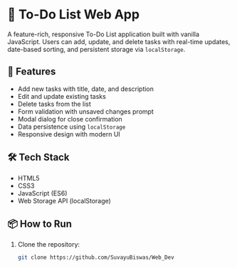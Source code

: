 # 📝 To-Do List Web App

A feature-rich, responsive To-Do List application built with vanilla JavaScript. Users can add, update, and delete tasks with real-time updates, date-based sorting, and persistent storage via `localStorage`.

## 🚀 Features
- Add new tasks with title, date, and description
- Edit and update existing tasks
- Delete tasks from the list
- Form validation with unsaved changes prompt
- Modal dialog for close confirmation
- Data persistence using `localStorage`
- Responsive design with modern UI

## 🛠 Tech Stack
- HTML5
- CSS3
- JavaScript (ES6)
- Web Storage API (localStorage)

## 📦 How to Run
1. Clone the repository:
   ```bash
   git clone https://github.com/SuvayuBiswas/Web_Dev
